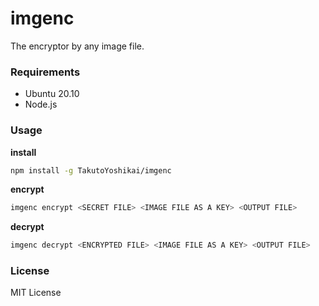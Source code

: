# imgenc
The encryptor by any image file.

### Requirements
* Ubuntu 20.10
* Node.js

### Usage
**install**
```bash
npm install -g TakutoYoshikai/imgenc
```

**encrypt**
```bash
imgenc encrypt <SECRET FILE> <IMAGE FILE AS A KEY> <OUTPUT FILE>
```

**decrypt**
```bash
imgenc decrypt <ENCRYPTED FILE> <IMAGE FILE AS A KEY> <OUTPUT FILE>
```

### License
MIT License
